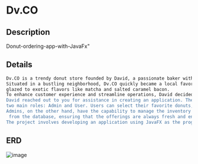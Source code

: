 # Dv.CO
## Description
Donut-ordering-app-with-JavaFx" 


## Details

````bash
Dv.CO is a trendy donut store founded by David, a passionate baker with a knack for creating unique and flavorful donuts.
Situated in a bustling neighborhood, Dv.CO quickly became a local favorite, known for its wide variety of donuts, from classic
glazed to exotic flavors like matcha and salted caramel bacon.
To enhance customer experience and streamline operations, David decided to digitalize the store's services.
David reached out to you for assistance in creating an application. The application is designed to support
two main roles: Admin and User. Users can select their favorite donuts, add them to their cart, and proceed to checkout.
Admins, on the other hand, have the capability to manage the inventory by adding, updating, or deleting donut listings
 from the database, ensuring that the offerings are always fresh and enticing.
The project involves developing an application using JavaFX as the programming language and MySQL for the database. 
````
## ERD
![image](https://github.com/user-attachments/assets/4b3ccc21-af6c-4e58-843d-7c47c3ab06fe)
